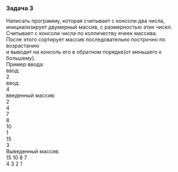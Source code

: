### Задача 3
Написать программу, которая считывает с консоли два числа, 
инициализирует двумерный массив, с размерностью этих чисел. </br>
Считывает с консоли числа по колличеству ячеек массива. </br>
После этого сортирует массив последовательно построчно по возрастанию  
и выводит на консоль его в обратном порядке(от меньшего к большему). </br>
Пример ввода: </br>
ввод: </br>
2 </br>
ввод: </br>
4 </br>
введенный массив: </br>
2 </br>
4 </br>
7 </br>
8 </br>
10 </br>
1 </br>
15 </br>
3 </br>
Выведенный массив: </br>
15 10 8 7 </br>
4 3 2 1 </br>